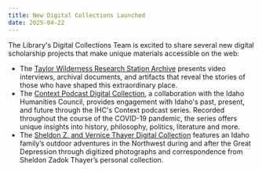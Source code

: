 ```yaml
---
title: New Digital Collections Launched
date: 2025-04-22
---
```


The Library's Digital Collections Team is excited to share several new digital scholarship projects that make unique materials accessible on the web:

- The [Taylor Wilderness Research Station Archive](https://www.lib.uidaho.edu/digital/taylor-archive/) presents video interviews, archival documents, and artifacts that reveal the stories of those who have shaped this extraordinary place.
- The [Context Podcast Digital Collection](https://www.lib.uidaho.edu/digital/context/), a collaboration with the Idaho Humanities Council, provides engagement with Idaho's past, present, and future through the IHC's Context podcast series. Recorded throughout the course of the COVID-19 pandemic, the series offers unique insights into history, philosophy, politics, literature and more.
- The [Sheldon Z. and Vernice Thayer Digital Collection](https://www.lib.uidaho.edu/digital/thayer/) features  an Idaho family’s outdoor adventures in the Northwest during and after the Great Depression through digitized  photographs and correspondence from Sheldon Zadok Thayer’s personal collection.



